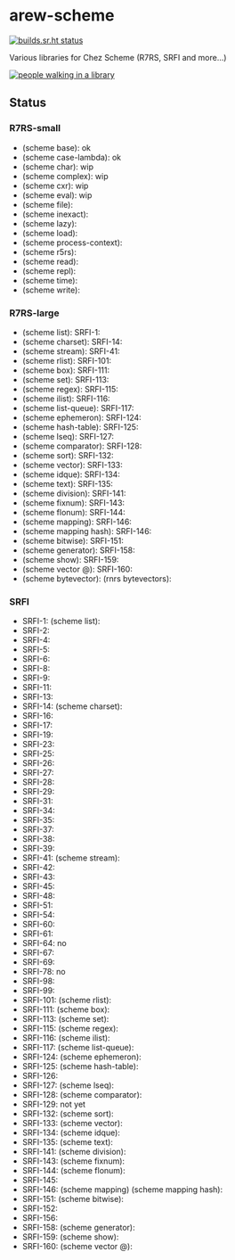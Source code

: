 # arew-scheme

[![builds.sr.ht status](https://builds.sr.ht/~amz3/arew-scheme/.build.yml.svg)](https://builds.sr.ht/~amz3/arew-scheme/.build.yml?)

Various libraries for Chez Scheme (R7RS, SRFI and more...)

[![people walking in a library](https://raw.githubusercontent.com/amirouche/arew-scheme/master/gabriel-sollmann-Y7d265_7i08-unsplash.jpg)](https://github.com/amirouche/arew-scheme)


## Status

### R7RS-small

- (scheme base): ok
- (scheme case-lambda): ok
- (scheme char): wip
- (scheme complex): wip
- (scheme cxr): wip
- (scheme eval): wip
- (scheme file):
- (scheme inexact):
- (scheme lazy):
- (scheme load):
- (scheme process-context):
- (scheme r5rs):
- (scheme read):
- (scheme repl):
- (scheme time):
- (scheme write):

### R7RS-large

- (scheme list): SRFI-1:
- (scheme charset): SRFI-14:
- (scheme stream): SRFI-41:
- (scheme rlist): SRFI-101:
- (scheme box): SRFI-111:
- (scheme set): SRFI-113:
- (scheme regex): SRFI-115:
- (scheme ilist): SRFI-116:
- (scheme list-queue): SRFI-117:
- (scheme ephemeron): SRFI-124:
- (scheme hash-table): SRFI-125:
- (scheme lseq): SRFI-127:
- (scheme comparator): SRFI-128:
- (scheme sort): SRFI-132:
- (scheme vector): SRFI-133:
- (scheme idque): SRFI-134:
- (scheme text): SRFI-135:
- (scheme division): SRFI-141:
- (scheme fixnum): SRFI-143:
- (scheme flonum): SRFI-144:
- (scheme mapping): SRFI-146:
- (scheme mapping hash): SRFI-146:
- (scheme bitwise): SRFI-151:
- (scheme generator): SRFI-158:
- (scheme show): SRFI-159:
- (scheme vector @): SRFI-160:
- (scheme bytevector): (rnrs bytevectors):

### SRFI

- SRFI-1: (scheme list):
- SRFI-2:
- SRFI-4:
- SRFI-5:
- SRFI-6:
- SRFI-8:
- SRFI-9:
- SRFI-11:
- SRFI-13:
- SRFI-14: (scheme charset):
- SRFI-16:
- SRFI-17:
- SRFI-19:
- SRFI-23:
- SRFI-25:
- SRFI-26:
- SRFI-27:
- SRFI-28:
- SRFI-29:
- SRFI-31:
- SRFI-34:
- SRFI-35:
- SRFI-37:
- SRFI-38:
- SRFI-39:
- SRFI-41: (scheme stream):
- SRFI-42:
- SRFI-43:
- SRFI-45:
- SRFI-48:
- SRFI-51:
- SRFI-54:
- SRFI-60:
- SRFI-61:
- SRFI-64: no
- SRFI-67:
- SRFI-69:
- SRFI-78: no
- SRFI-98:
- SRFI-99:
- SRFI-101: (scheme rlist):
- SRFI-111: (scheme box):
- SRFI-113: (scheme set):
- SRFI-115: (scheme regex):
- SRFI-116: (scheme ilist):
- SRFI-117: (scheme list-queue):
- SRFI-124: (scheme ephemeron):
- SRFI-125: (scheme hash-table):
- SRFI-126:
- SRFI-127: (scheme lseq):
- SRFI-128: (scheme comparator):
- SRFI-129: not yet
- SRFI-132: (scheme sort):
- SRFI-133: (scheme vector):
- SRFI-134: (scheme idque):
- SRFI-135: (scheme text):
- SRFI-141: (scheme division):
- SRFI-143: (scheme fixnum):
- SRFI-144: (scheme flonum):
- SRFI-145:
- SRFI-146: (scheme mapping) (scheme mapping hash):
- SRFI-151: (scheme bitwise):
- SRFI-152:
- SRFI-156:
- SRFI-158: (scheme generator):
- SRFI-159: (scheme show):
- SRFI-160: (scheme vector @):
